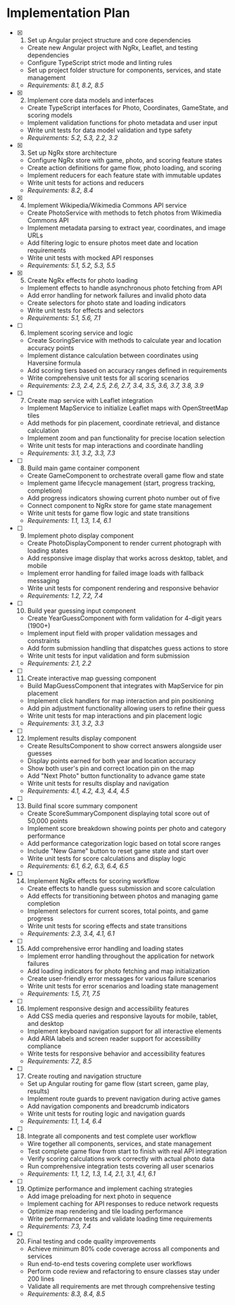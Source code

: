 # Implementation Plan

- [x] 1. Set up Angular project structure and core dependencies

  - Create new Angular project with NgRx, Leaflet, and testing dependencies
  - Configure TypeScript strict mode and linting rules
  - Set up project folder structure for components, services, and state management
  - _Requirements: 8.1, 8.2, 8.5_

- [x] 2. Implement core data models and interfaces

  - Create TypeScript interfaces for Photo, Coordinates, GameState, and scoring models
  - Implement validation functions for photo metadata and user input
  - Write unit tests for data model validation and type safety
  - _Requirements: 5.2, 5.3, 2.2, 3.2_

- [x] 3. Set up NgRx store architecture

  - Configure NgRx store with game, photo, and scoring feature states
  - Create action definitions for game flow, photo loading, and scoring
  - Implement reducers for each feature state with immutable updates
  - Write unit tests for actions and reducers
  - _Requirements: 8.2, 8.4_

- [x] 4. Implement Wikipedia/Wikimedia Commons API service

  - Create PhotoService with methods to fetch photos from Wikimedia Commons API
  - Implement metadata parsing to extract year, coordinates, and image URLs
  - Add filtering logic to ensure photos meet date and location requirements
  - Write unit tests with mocked API responses
  - _Requirements: 5.1, 5.2, 5.3, 5.5_

- [x] 5. Create NgRx effects for photo loading

  - Implement effects to handle asynchronous photo fetching from API
  - Add error handling for network failures and invalid photo data
  - Create selectors for photo state and loading indicators
  - Write unit tests for effects and selectors
  - _Requirements: 5.1, 5.6, 7.1_

- [ ] 6. Implement scoring service and logic

  - Create ScoringService with methods to calculate year and location accuracy points
  - Implement distance calculation between coordinates using Haversine formula
  - Add scoring tiers based on accuracy ranges defined in requirements
  - Write comprehensive unit tests for all scoring scenarios
  - _Requirements: 2.3, 2.4, 2.5, 2.6, 2.7, 3.4, 3.5, 3.6, 3.7, 3.8, 3.9_

- [ ] 7. Create map service with Leaflet integration

  - Implement MapService to initialize Leaflet maps with OpenStreetMap tiles
  - Add methods for pin placement, coordinate retrieval, and distance calculation
  - Implement zoom and pan functionality for precise location selection
  - Write unit tests for map interactions and coordinate handling
  - _Requirements: 3.1, 3.2, 3.3, 7.3_

- [ ] 8. Build main game container component

  - Create GameComponent to orchestrate overall game flow and state
  - Implement game lifecycle management (start, progress tracking, completion)
  - Add progress indicators showing current photo number out of five
  - Connect component to NgRx store for game state management
  - Write unit tests for game flow logic and state transitions
  - _Requirements: 1.1, 1.3, 1.4, 6.1_

- [ ] 9. Implement photo display component

  - Create PhotoDisplayComponent to render current photograph with loading states
  - Add responsive image display that works across desktop, tablet, and mobile
  - Implement error handling for failed image loads with fallback messaging
  - Write unit tests for component rendering and responsive behavior
  - _Requirements: 1.2, 7.2, 7.4_

- [ ] 10. Build year guessing input component

  - Create YearGuessComponent with form validation for 4-digit years (1900+)
  - Implement input field with proper validation messages and constraints
  - Add form submission handling that dispatches guess actions to store
  - Write unit tests for input validation and form submission
  - _Requirements: 2.1, 2.2_

- [ ] 11. Create interactive map guessing component

  - Build MapGuessComponent that integrates with MapService for pin placement
  - Implement click handlers for map interaction and pin positioning
  - Add pin adjustment functionality allowing users to refine their guess
  - Write unit tests for map interactions and pin placement logic
  - _Requirements: 3.1, 3.2, 3.3_

- [ ] 12. Implement results display component

  - Create ResultsComponent to show correct answers alongside user guesses
  - Display points earned for both year and location accuracy
  - Show both user's pin and correct location pin on the map
  - Add "Next Photo" button functionality to advance game state
  - Write unit tests for results display and navigation
  - _Requirements: 4.1, 4.2, 4.3, 4.4, 4.5_

- [ ] 13. Build final score summary component

  - Create ScoreSummaryComponent displaying total score out of 50,000 points
  - Implement score breakdown showing points per photo and category performance
  - Add performance categorization logic based on total score ranges
  - Include "New Game" button to reset game state and start over
  - Write unit tests for score calculations and display logic
  - _Requirements: 6.1, 6.2, 6.3, 6.4, 6.5_

- [ ] 14. Implement NgRx effects for scoring workflow

  - Create effects to handle guess submission and score calculation
  - Add effects for transitioning between photos and managing game completion
  - Implement selectors for current scores, total points, and game progress
  - Write unit tests for scoring effects and state transitions
  - _Requirements: 2.3, 3.4, 4.1, 6.1_

- [ ] 15. Add comprehensive error handling and loading states

  - Implement error handling throughout the application for network failures
  - Add loading indicators for photo fetching and map initialization
  - Create user-friendly error messages for various failure scenarios
  - Write unit tests for error scenarios and loading state management
  - _Requirements: 1.5, 7.1, 7.5_

- [ ] 16. Implement responsive design and accessibility features

  - Add CSS media queries and responsive layouts for mobile, tablet, and desktop
  - Implement keyboard navigation support for all interactive elements
  - Add ARIA labels and screen reader support for accessibility compliance
  - Write tests for responsive behavior and accessibility features
  - _Requirements: 7.2, 8.5_

- [ ] 17. Create routing and navigation structure

  - Set up Angular routing for game flow (start screen, game play, results)
  - Implement route guards to prevent navigation during active games
  - Add navigation components and breadcrumb indicators
  - Write unit tests for routing logic and navigation guards
  - _Requirements: 1.1, 1.4, 6.4_

- [ ] 18. Integrate all components and test complete user workflow

  - Wire together all components, services, and state management
  - Test complete game flow from start to finish with real API integration
  - Verify scoring calculations work correctly with actual photo data
  - Run comprehensive integration tests covering all user scenarios
  - _Requirements: 1.1, 1.2, 1.3, 1.4, 2.1, 3.1, 4.1, 6.1_

- [ ] 19. Optimize performance and implement caching strategies

  - Add image preloading for next photo in sequence
  - Implement caching for API responses to reduce network requests
  - Optimize map rendering and tile loading performance
  - Write performance tests and validate loading time requirements
  - _Requirements: 7.3, 7.4_

- [ ] 20. Final testing and code quality improvements
  - Achieve minimum 80% code coverage across all components and services
  - Run end-to-end tests covering complete user workflows
  - Perform code review and refactoring to ensure classes stay under 200 lines
  - Validate all requirements are met through comprehensive testing
  - _Requirements: 8.3, 8.4, 8.5_
